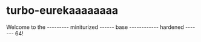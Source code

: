 # turbo-eurekaaaaaaaa

Welcome to the --------- miniturized ------ base ------------ hardened ------- 64!

